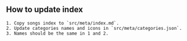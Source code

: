 ## How to update index

    1. Copy songs index to `src/meta/index.md`.
    2. Update categories names and icons in `src/meta/categories.json`.
    3. Names should be the same in 1 and 2.